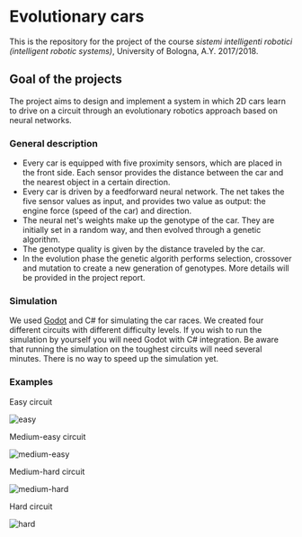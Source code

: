 # Evolutionary cars
This is the repository for the project of the course _sistemi intelligenti robotici (intelligent robotic systems)_, University of Bologna, A.Y. 2017/2018.
## Goal of the projects
The project aims to design and implement a system in which 2D cars learn to drive on a circuit through an evolutionary robotics approach based on neural networks.
### General description
- Every car is equipped with five proximity sensors, which are placed in the front side. Each sensor provides the distance between the car and the nearest object in a certain direction.
- Every car is driven by a feedforward neural network. The net takes the five sensor values as input, and provides two value as output: the engine force (speed of the car) and direction.
- The neural net's weights make up the genotype of the car. They are initially set in a random way, and then evolved through a genetic algorithm.
- The genotype quality is given by the distance traveled by the car.
- In the evolution phase the genetic algorith performs selection, crossover and mutation to create a new generation of genotypes.
More details will be provided in the project report.
### Simulation  
We used [Godot](https://godotengine.org) and C# for simulating the car races. We created four different circuits with different difficulty levels. If you wish to run the simulation by yourself you will need Godot with C# integration. Be aware that running the simulation on the toughest circuits will need several minutes. There is no way to speed up the simulation yet.
### Examples
Easy circuit

![easy](https://github.com/manuelperuzzi/evolutionary-cars/blob/master/examples/evo-cars_track02.gif?raw=true)

Medium-easy circuit

![medium-easy](https://github.com/manuelperuzzi/evolutionary-cars/blob/master/examples/evo-cars_track03.gif?raw=true)

Medium-hard circuit

![medium-hard](https://github.com/manuelperuzzi/evolutionary-cars/blob/master/examples/evo-cars_track01.gif?raw=true)

Hard circuit

![hard](https://github.com/manuelperuzzi/evolutionary-cars/blob/master/examples/evo-cars_track04.gif?raw=true)
